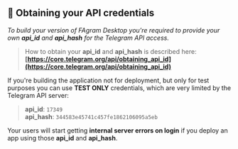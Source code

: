 ## 🔐 Obtaining your API credentials

*To build your version of FAgram Desktop you're required to provide your own **api_id** and **api_hash** for the Telegram API access.*

> How to obtain your **api_id** and **api_hash** is described here: **[https://core.telegram.org/api/obtaining_api_id](https://core.telegram.org/api/obtaining_api_id)**

If you're building the application not for deployment, but only for test purposes you can use **TEST ONLY** credentials, which are very limited by the Telegram API server:

> **api_id**: `17349` <br>
> **api_hash**: `344583e45741c457fe1862106095a5eb`

Your users will start getting **internal server errors on login** if you deploy an app using those **api_id** and **api_hash**.
